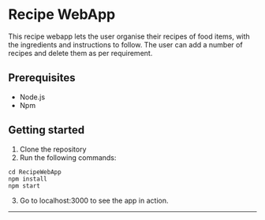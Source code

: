 # Recipe WebApp

This recipe webapp lets the user organise their recipes of food items, with the ingredients and instructions to follow. The user can add a number of recipes and delete them as per requirement.

## Prerequisites

- Node.js
- Npm

## Getting started

1. Clone the repository
2. Run the following commands:

```
cd RecipeWebApp
npm install
npm start

```
3. Go to localhost:3000 to see the app in action.

---

